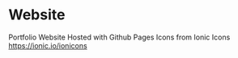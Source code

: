 # Website
Portfolio Website
Hosted with Github Pages
Icons from Ionic Icons https://ionic.io/ionicons
